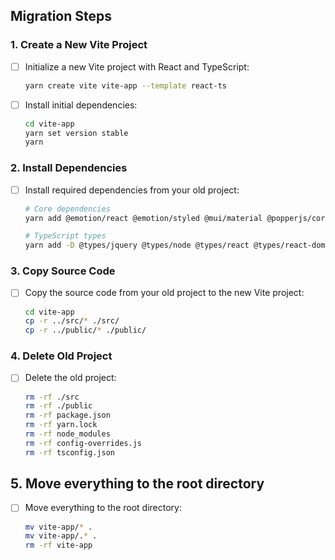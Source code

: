 ## Migration Steps

### 1. Create a New Vite Project

- [ ] Initialize a new Vite project with React and TypeScript:
  ```bash
  yarn create vite vite-app --template react-ts
  ```
- [ ] Install initial dependencies:
  ```bash
  cd vite-app
  yarn set version stable
  yarn
  ```

### 2. Install Dependencies

- [ ] Install required dependencies from your old project:

  ```bash
  # Core dependencies
  yarn add @emotion/react @emotion/styled @mui/material @popperjs/core bootstrap gsap jquery react-countup react-modal-video react-responsive-masonry react-router-dom react-scroll react-slick react-toastify sass simple-parallax-js simple-react-validator slick-carousel swiper yet-another-react-lightbox

  # TypeScript types
  yarn add -D @types/jquery @types/node @types/react @types/react-dom @types/react-modal-video @types/react-router-dom @types/react-scroll @types/react-slick @types/slick-carousel
  ```

### 3. Copy Source Code

- [ ] Copy the source code from your old project to the new Vite project:
  ```bash
  cd vite-app
  cp -r ../src/* ./src/
  cp -r ../public/* ./public/
  ```

### 4. Delete Old Project

- [ ] Delete the old project:
  ```bash
  rm -rf ./src
  rm -rf ./public
  rm -rf package.json
  rm -rf yarn.lock
  rm -rf node_modules
  rm -rf config-overrides.js
  rm -rf tsconfig.json
  ```

## 5. Move everything to the root directory

- [ ] Move everything to the root directory:
  ```bash
  mv vite-app/* .
  mv vite-app/.* .
  rm -rf vite-app
  ```

